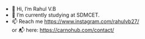 - 👋 Hi, I’m Rahul V.B
- 🌱 I’m currently studying at SDMCET.
- 📫 Reach me https://www.instagram.com/rahulvb27/ <br /> or 📬 here: https://carnohub.com/contact/

<!---
r-vb/r-vb is a ✨ special ✨ repository because its `README.md` (this file) appears on your GitHub profile.
You can click the Preview link to take a look at your changes.
--->
